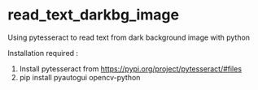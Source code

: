 # read_text_darkbg_image
Using pytesseract to read text from dark background image with python

Installation required :
1) Install pytesseract from https://pypi.org/project/pytesseract/#files
2) pip install pyautogui opencv-python
